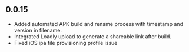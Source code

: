 ## 0.0.15

* Added automated APK build and rename process with timestamp and version in filename.
* Integrated Loadly upload to generate a shareable link after build.
* Fixed iOS ipa file provisioning profile issue
